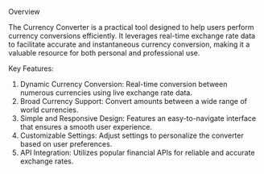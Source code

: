 Overview

The Currency Converter is a practical tool designed to help users perform currency conversions efficiently. It leverages real-time exchange rate data to facilitate accurate and instantaneous currency conversion, making it a valuable resource for both personal and professional use. 

Key Features:
1. Dynamic Currency Conversion: Real-time conversion between numerous currencies using live exchange rate data.
2. Broad Currency Support: Convert amounts between a wide range of world currencies.
3. Simple and Responsive Design: Features an easy-to-navigate interface that ensures a smooth user experience.
4. Customizable Settings: Adjust settings to personalize the converter based on user preferences.
5. API Integration: Utilizes popular financial APIs for reliable and accurate exchange rates.
